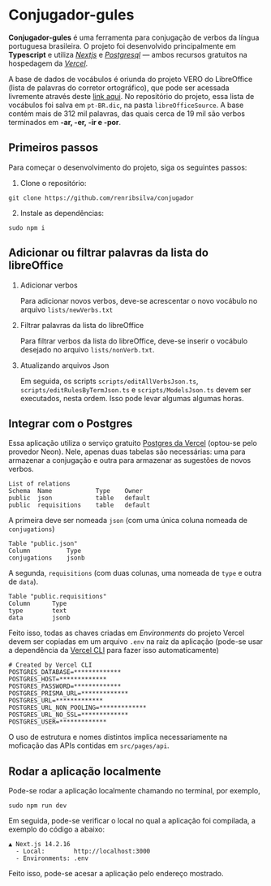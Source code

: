 # Conjugador-gules

**Conjugador-gules** é uma ferramenta para conjugação de verbos da língua portuguesa brasileira. O projeto foi desenvolvido principalmente em **Typescript** e utiliza *[Nextjs](https://nextjs.org/)* e *[Postgresql](https://www.postgresql.org/)* — ambos recursos gratuitos na hospedagem da 
*[Vercel](https://vercel.com)*.

A base de dados de vocábulos é oriunda do projeto VERO do LibreOffice
(lista de palavras do corretor ortográfico), que pode ser acessada livremente através deste [link aqui](https://cgit.freedesktop.org/libreoffice/dictionaries/plain/pt_BR/pt_BR.dic). No repositório do projeto, essa lista de vocábulos foi salva em `pt-BR.dic`, na pasta `libreOfficeSource`. A base contém mais de 312 mil palavras, das quais cerca de 19 mil são verbos terminados em **-ar, -er, -ir e -por**.

## Primeiros passos

Para começar o desenvolvimento do projeto, siga os seguintes passos:

1. Clone o repositório:

```
git clone https://github.com/renribsilva/conjugador
```

2. Instale as dependências:

```
sudo npm i
```

## Adicionar ou filtrar palavras da lista do libreOffice

1. Adicionar verbos

    Para adicionar novos verbos, deve-se acrescentar o novo vocábulo no arquivo `lists/newVerbs.txt` 
2. Filtrar palavras da lista do libreOffice

    Para filtrar verbos da lista do libreOffice, deve-se inserir o vocábulo desejado no arquivo `lists/nonVerb.txt`. 
    
3. Atualizando arquivos Json

    Em seguida, os scripts `scripts/editAllVerbsJson.ts`, `scripts/editRulesByTermJson.ts` e `scripts/ModelsJson.ts` devem ser executados, nesta ordem. Isso pode levar algumas algumas horas.

## Integrar com o Postgres

Essa aplicação utiliza o serviço gratuito [Postgres da Vercel](https://vercel.com/docs/postgres) (optou-se pelo provedor Neon). Nele, apenas duas tabelas são necessárias: uma para armazenar a conjugação e outra para armazenar as sugestões de novos verbos.

```
List of relations
Schema	Name        	Type	Owner
public 	json 	        table 	default
public 	requisitions 	table 	default
```

A primeira deve ser nomeada `json` (com uma única coluna nomeada de `conjugations`) 
 
 ```
 Table "public.json"
Column	        Type
conjugations 	jsonb
 ```
 
A segunda, `requisitions` (com duas colunas, uma nomeada de `type` e outra de `data`). 

```
Table "public.requisitions"
Column	    Type
type 	    text 			
data 	    jsonb 			
```

Feito isso, todas as chaves criadas em _Environments_ do projeto Vercel devem ser copiadas em um arquivo `.env` na raiz da aplicação (pode-se usar a dependência da [Vercel CLI](https://vercel.com/docs/cli/env) para fazer isso automaticamente)

```
# Created by Vercel CLI
POSTGRES_DATABASE=*************
POSTGRES_HOST=*************
POSTGRES_PASSWORD=*************
POSTGRES_PRISMA_URL=*************
POSTGRES_URL=*************
POSTGRES_URL_NON_POOLING=*************
POSTGRES_URL_NO_SSL=*************
POSTGRES_USER=*************
```

O uso de estrutura e nomes distintos implica necessariamente na moficação das APIs contidas em `src/pages/api`. 

## Rodar a aplicação localmente

Pode-se rodar a aplicação localmente chamando no terminal, por exemplo, 

```
sudo npm run dev
```

Em seguida, pode-se verificar o local no qual a aplicação foi compilada, a exemplo do código a abaixo:

```
▲ Next.js 14.2.16
  - Local:        http://localhost:3000
  - Environments: .env
```

Feito isso, pode-se acesar a aplicação pelo endereço mostrado.